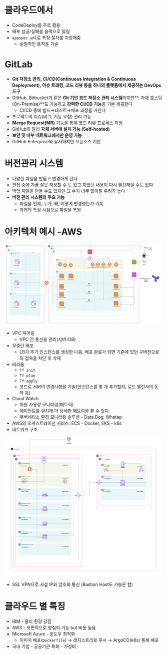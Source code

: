 # 클라우드에서

- CodeDeploy를 주로 활용
- 배포 성공/실패를 슬랙으로 알림
- `appspec.yml`로 특정 절차를 지정해줌
    - 실질적인 동작을 기술

# GitLab

- **Git 저장소 관리, CI/CD(Continuous Integration & Continuous Deployment), 이슈 트래킹, 코드 리뷰 등을 하나의 플랫폼에서 제공하는 DevOps 도구**
- GitHub, Bitbucket과 같은 **Git 기반 코드 저장소 관리 시스템**이지만**, 자체 호스팅(On-Premise)**도 가능하고 **강력한 CI/CD 기능**을 기본 제공한다
    - CI/CD 중에 빌드→테스트→배포 과정을 거친다
- 프로젝트의 이슈(버그, 기능 요청) 관리 가능
- **Merge Request(MR)** 기능을 통해 코드 리뷰 프로세스 지원
- GitHub와 달리 **자체 서버에 설치 가능 (Self-hosted)**
- **보안 및 내부 네트워크에서만 운영 가능**
- GitHub Enterprise와 유사하지만 오픈소스 기반

# 버전관리 시스템

- 다양한 파일을 만들고 변경하게 된다
- 편집 중에 가끔 잘못 저장할 수 도 있고 지웠던 내용이 다시 필요해질 수도 있다
- 백업 파일을 만들 수도 있지만 그 수가 너무 많아질 우려가 높다
- **버전 관리 시스템의 주요 기능**
    - 파일을 언제, 누가, 왜, 어떻게 변경했는가 기록
    - 과거의 특정 시점으로 파일을 복원

# 아키텍처 예시 -AWS

![image.png](../images/2025-02-12_1.png)

- VPC 피어링
    - VPC 간 통신을 관리(서버-DB)
- 무중단 배포
    - LB가 추가 인스턴스를 생성한 다음, 배포 완료가 되면 기존에 있던 구버전으로의 접속을 차단 후 삭제
- 테라폼
    - `Tf init`
    - `Tf plan`
    - `Tf apply`
    - 코드로 서버의 변경사항을 기술(인스턴스를 몇 개 추가할지, 로드 밸런서의 동작 등)
- Cloud Watch
    - 자원 사용량 모니터링(메트릭)
    - 에이전트를 설치해 더 상세한 메트릭을 볼 수 있다
    - 쿠버네티스 환경 모니터링 솔루션 - Data Dog, Whatap
- AWS의 오케스트레이션 서비스: ECS - Docker, EKS - k8s
- 네트워크 구조

![image.png](../images/2025-02-12_2.png)

- SSL VPN으로 사설 IP와 암호화 통신 (Bastion Host도 가능은 함)

# 클라우드 별 특징

- IBM - 물리 환경 강점
- AWS - 보편적으로 양질의 기능 but 비용 높음
- Microsoft Azure - 윈도우 최적화
    - 이미지 배포(`Dockerfile`) → 레지스트리로 푸시 → ArgoCD(k8s) 통해 배포
- 국내 기업 - 공공기관 특화 - 가성비